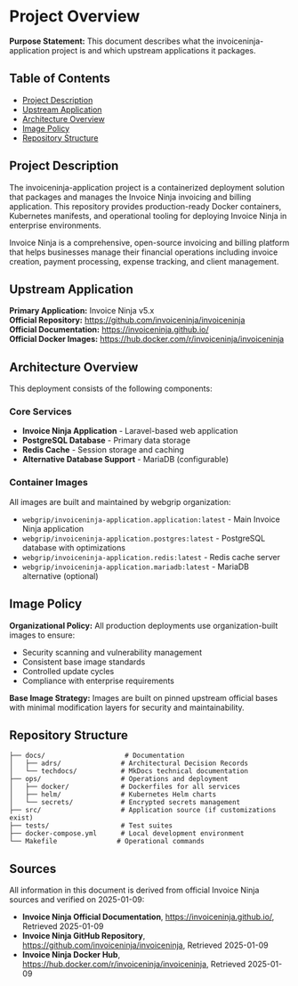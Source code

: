 # Project Overview

**Purpose Statement:** This document describes what the invoiceninja-application project is and which upstream applications it packages.

## Table of Contents

- [Project Description](#project-description)
- [Upstream Application](#upstream-application)
- [Architecture Overview](#architecture-overview)
- [Image Policy](#image-policy)
- [Repository Structure](#repository-structure)

## Project Description

The invoiceninja-application project is a containerized deployment solution that packages and manages the Invoice Ninja invoicing and billing application. This repository provides production-ready Docker containers, Kubernetes manifests, and operational tooling for deploying Invoice Ninja in enterprise environments.

Invoice Ninja is a comprehensive, open-source invoicing and billing platform that helps businesses manage their financial operations including invoice creation, payment processing, expense tracking, and client management.

## Upstream Application

**Primary Application:** Invoice Ninja v5.x  
**Official Repository:** https://github.com/invoiceninja/invoiceninja  
**Official Documentation:** https://invoiceninja.github.io/  
**Official Docker Images:** https://hub.docker.com/r/invoiceninja/invoiceninja  

## Architecture Overview

This deployment consists of the following components:

### Core Services

- **Invoice Ninja Application** - Laravel-based web application
- **PostgreSQL Database** - Primary data storage
- **Redis Cache** - Session storage and caching
- **Alternative Database Support** - MariaDB (configurable)

### Container Images

All images are built and maintained by webgrip organization:

- `webgrip/invoiceninja-application.application:latest` - Main Invoice Ninja application
- `webgrip/invoiceninja-application.postgres:latest` - PostgreSQL database with optimizations
- `webgrip/invoiceninja-application.redis:latest` - Redis cache server
- `webgrip/invoiceninja-application.mariadb:latest` - MariaDB alternative (optional)

## Image Policy

**Organizational Policy:** All production deployments use organization-built images to ensure:

- Security scanning and vulnerability management
- Consistent base image standards
- Controlled update cycles
- Compliance with enterprise requirements

**Base Image Strategy:** Images are built on pinned upstream official bases with minimal modification layers for security and maintainability.

## Repository Structure

```
├── docs/                    # Documentation
│   ├── adrs/               # Architectural Decision Records
│   └── techdocs/           # MkDocs technical documentation
├── ops/                    # Operations and deployment
│   ├── docker/             # Dockerfiles for all services
│   ├── helm/               # Kubernetes Helm charts
│   └── secrets/            # Encrypted secrets management
├── src/                    # Application source (if customizations exist)
├── tests/                  # Test suites
├── docker-compose.yml      # Local development environment
└── Makefile               # Operational commands
```

## Sources

All information in this document is derived from official Invoice Ninja sources and verified on 2025-01-09:

- **Invoice Ninja Official Documentation**, https://invoiceninja.github.io/, Retrieved 2025-01-09
- **Invoice Ninja GitHub Repository**, https://github.com/invoiceninja/invoiceninja, Retrieved 2025-01-09
- **Invoice Ninja Docker Hub**, https://hub.docker.com/r/invoiceninja/invoiceninja, Retrieved 2025-01-09